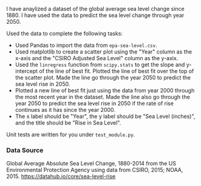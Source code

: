 I have anaylized a dataset of the global average sea level change since 1880. I have used the data to predict the sea level change through year 2050.

Used the data to complete the following tasks:
* Used Pandas to import the data from `epa-sea-level.csv`.
* Used matplotlib to create a scatter plot using the "Year" column as the x-axis and the "CSIRO Adjusted Sea Level" column as the y-axix.
* Used the `linregress` function from `scipy.stats` to get the slope and y-intercept of the line of best fit. Plotted the line of best fit over the top of the scatter plot. Made the line go through the year 2050 to predict the sea level rise in 2050.
* Plotted a new line of best fit just using the data from year 2000 through the most recent year in the dataset. Made the line also go through the year 2050 to predict the sea level rise in 2050 if the rate of rise continues as it has since the year 2000.
* The x label should be "Year", the y label should be "Sea Level (inches)", and the title should be "Rise in Sea Level".

Unit tests are written for you under `test_module.py`.

### Data Source
Global Average Absolute Sea Level Change, 1880-2014 from the US Environmental Protection Agency using data from CSIRO, 2015; NOAA, 2015.
https://datahub.io/core/sea-level-rise

